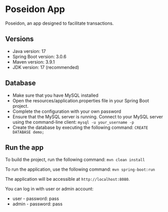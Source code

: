# Poseidon App

Poseidon, an app designed to facilitate transactions.

## Versions

- Java version: 17 
- Spring Boot version: 3.0.6 
- Maven version: 3.9.1
- JDK version: 17 (recommended)

## Database

- Make sure that you have MySQL installed
- Open the resources/application.properties file in your Spring Boot project.
- Complete the configuration with your own password 
- Ensure that the MySQL server is running. Connect to your MySQL server using the command-line client:
  `mysql -u your_username -p`
- Create the database by executing the following command: `CREATE DATABASE demo;`

## Run the app

To build the project, run the following command:
`mvn clean install`

To run the application, use the following command:
`mvn spring-boot:run`

The application will be accessible at `http://localhost:8080`.

You can log in with user or admin account: 
- user - password: pass
- admin - password: pass



